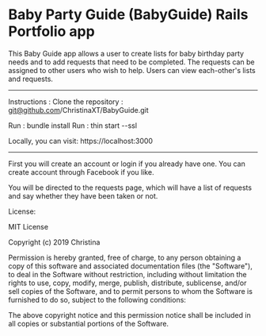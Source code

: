# Baby Party Guide (BabyGuide) Rails Portfolio app

This Baby Guide app allows a user to create lists for baby birthday party needs and to add requests that need to be completed.
The requests can be assigned to other users who wish to help. Users can view each-other's lists and requests.

----------------------------------------------------------------------------

Instructions :
Clone the repository : git@github.com/ChristinaXT/BabyGuide.git

Run : bundle install
Run : thin start --ssl

Locally, you can visit: https://localhost:3000

----------------------------------------------------------------------------

First you will create an account or login if you already have one. You can create account through Facebook if you like.

You will be directed to the requests page, which will have a list of requests and say whether they have been taken or not. 















License:

MIT License

Copyright (c) 2019 Christina

Permission is hereby granted, free of charge, to any person obtaining a copy
of this software and associated documentation files (the "Software"), to deal
in the Software without restriction, including without limitation the rights
to use, copy, modify, merge, publish, distribute, sublicense, and/or sell
copies of the Software, and to permit persons to whom the Software is
furnished to do so, subject to the following conditions:

The above copyright notice and this permission notice shall be included in all
copies or substantial portions of the Software.
